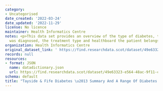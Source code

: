 ```yaml
---
category:
- Uncategorised
date_created: '2022-03-24'
date_updated: '2022-11-29'
license: No licence
maintainer: Health Informatics Centre
notes: <p>This data set provides an overview of the type of diabetes, the date it
  was diagnosed, the treatment type and healthboard the patient belongs to.</p>
organization: Health Informatics Centre
original_dataset_link: ' https://find.researchdata.scot/dataset/49e63323-e564-48ac-9f11-cf77bf0fe20b'
records: null
resources:
- format: JSON
  name: datadictionary.json
  url: https://find.researchdata.scot/dataset/49e63323-e564-48ac-9f11-cf77bf0fe20b/resource/49e63323-e564-48ac-9f11-cf77bf0fe20b/download/datadictionary.json
schema: default
title: "Tayside & Fife Diabetes \u2013 Summary And A Range Of Diabetes Related Datasets."
---
```

